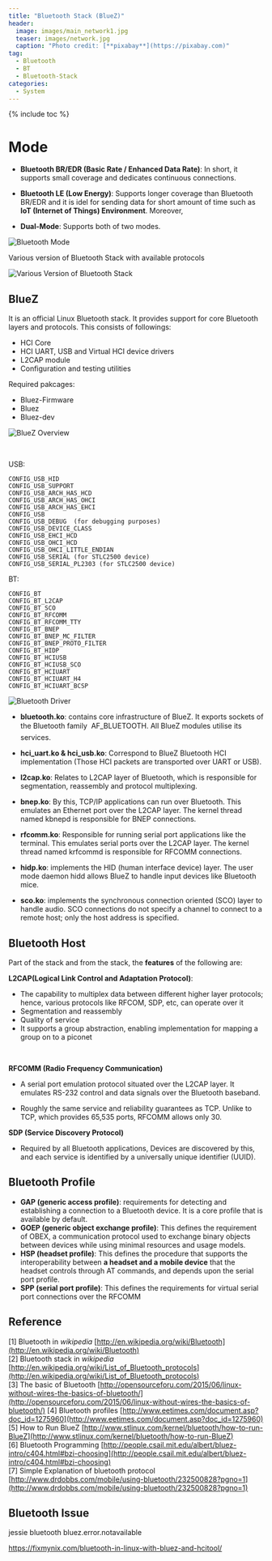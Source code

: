 ```yaml
---
title: "Bluetooth Stack (BlueZ)"
header:
  image: images/main_network1.jpg
  teaser: images/network.jpg
  caption: "Photo credit: [**pixabay**](https://pixabay.com)"
tag:
  - Bluetooth
  - BT
  - Bluetooth-Stack
categories:
  - System
---
```


{% include toc %}

# Mode

- **Bluetooth BR/EDR (Basic Rate / Enhanced Data Rate)**: In short, it supports small coverage and dedicates continuous connections.  

- **Bluetooth LE (Low Energy)**: Supports longer coverage than Bluetooth BR/EDR and it is idel for sending data for short amount of time such as **IoT (Internet of Things) Environment**. Moreover,     

- **Dual-Mode**: Supports both of two modes.

![Bluetooth Mode](/images/bluetooth/bluetooth1.png)


Various version of Bluetooth Stack with available protocols

![Various Version of Bluetooth Stack](/images/bluetooth/various_bt_stack.jpg)


## BlueZ

It is an official Linux Bluetooth stack. It provides support for core Bluetooth layers and protocols. This consists of followings:

- HCI Core
- HCI UART, USB and Virtual HCI device drivers
- L2CAP module
- Configuration and testing utilities

Required pakcages:

- Bluez-Firmware
- Bluez
- Bluez-dev



![BlueZ Overview](/images/bluetooth/BlueZ.png)

<br>

USB:

	CONFIG_USB_HID
	CONFIG_USB_SUPPORT
	CONFIG_USB_ARCH_HAS_HCD
	CONFIG_USB_ARCH_HAS_OHCI
	CONFIG_USB_ARCH_HAS_EHCI
	CONFIG_USB
	CONFIG_USB_DEBUG  (for debugging purposes)
	CONFIG_USB_DEVICE_CLASS
	CONFIG_USB_EHCI_HCD
	CONFIG_USB_OHCI_HCD
	CONFIG_USB_OHCI_LITTLE_ENDIAN
	CONFIG_USB_SERIAL (for STLC2500 device)
	CONFIG_USB_SERIAL_PL2303 (for STLC2500 device)

BT:

	CONFIG_BT
 	CONFIG_BT_L2CAP
 	CONFIG_BT_SCO
 	CONFIG_BT_RFCOMM
 	CONFIG_BT_RFCOMM_TTY
 	CONFIG_BT_BNEP
 	CONFIG_BT_BNEP_MC_FILTER
 	CONFIG_BT_BNEP_PROTO_FILTER
 	CONFIG_BT_HIDP
 	CONFIG_BT_HCIUSB
 	CONFIG_BT_HCIUSB_SCO
 	CONFIG_BT_HCIUART
 	CONFIG_BT_HCIUART_H4
 	CONFIG_BT_HCIUART_BCSP

![Bluetooth Driver](/images/bluetooth/bt_driver.jpg)

- **bluetooth.ko**: contains core infrastructure of BlueZ. It exports sockets of the Bluetooth family  AF_BLUETOOTH. All BlueZ modules utilise its services.

- **hci_uart.ko & hci_usb.ko**: Correspond to BlueZ Bluetooth HCI implementation (Those HCI packets are transported over UART or USB).

- **l2cap.ko**: Relates to L2CAP layer of Bluetooth, which is responsible for segmentation, reassembly and protocol multiplexing.

- **bnep.ko**: By this, TCP/IP applications can run over Bluetooth. This emulates an Ethernet port over the L2CAP layer. The kernel thread named kbnepd is responsible for BNEP connections.

- **rfcomm.ko**: Responsible for running serial port applications like the terminal. This emulates serial ports over the L2CAP layer. The kernel thread named krfcommd is responsible for RFCOMM connections.

- **hidp.ko**: implements the HID (human interface device) layer. The user mode daemon hidd allows BlueZ to handle input devices like Bluetooth mice.

- **sco.ko**: implements the synchronous connection oriented (SCO) layer to handle audio. SCO connections do not specify a channel to connect to a remote host; only the host address is specified.

## Bluetooth Host

Part of the stack and from the stack, the **features** of the following are:

**L2CAP(Logical Link Control and Adaptation Protocol)**:

- The capability to multiplex data between different higher layer protocols; hence, various protocols like RFCOM, SDP, etc, can operate over it
- Segmentation and reassembly
- Quality of service
- It supports a group abstraction, enabling implementation for mapping a group on to a piconet

<br>

**RFCOMM (Radio Frequency Communication)**

- A serial port emulation protocol situated over the L2CAP layer. It emulates RS-232 control and data signals over the Bluetooth baseband.

- Roughly the same service and reliability guarantees as TCP. Unlike to TCP, which provides 65,535 ports, RFCOMM allows only 30.

**SDP (Service Discovery Protocol)**

- Required by all Bluetooth applications, Devices are discovered by this, and each service is identified by a universally unique identifier (UUID).

## Bluetooth Profile

- **GAP (generic access profile)**: requirements for detecting and establishing a connection to a Bluetooth device. It is a core profile that is available by default.
- **GOEP (generic object exchange profile)**: This defines the requirement of OBEX, a communication protocol used to exchange binary objects between devices while using minimal resources and usage models.
- **HSP (headset profile)**: This defines the procedure that supports the interoperability between **a headset and a mobile device** that the headset controls through AT commands, and depends upon the serial port profile.
- **SPP (serial port profile)**: This defines the requirements for virtual serial port connections over the RFCOMM

## Reference
[1] Bluetooth in *wikipedia* [http://en.wikipedia.org/wiki/Bluetooth](http://en.wikipedia.org/wiki/Bluetooth)<br>
[2] Bluetooth stack in *wikipedia* [http://en.wikipedia.org/wiki/List_of_Bluetooth_protocols](http://en.wikipedia.org/wiki/List_of_Bluetooth_protocols)<br>
[3] The basic of Bluetooth [http://opensourceforu.com/2015/06/linux-without-wires-the-basics-of-bluetooth/](http://opensourceforu.com/2015/06/linux-without-wires-the-basics-of-bluetooth/)
[4] Bluetooth profiles [http://www.eetimes.com/document.asp?doc_id=1275960](http://www.eetimes.com/document.asp?doc_id=1275960)
[5] How to Run BlueZ [http://www.stlinux.com/kernel/bluetooth/how-to-run-BlueZ](http://www.stlinux.com/kernel/bluetooth/how-to-run-BlueZ)<br>
[6] Bluetooth Programming [http://people.csail.mit.edu/albert/bluez-intro/c404.html#bzi-choosing](http://people.csail.mit.edu/albert/bluez-intro/c404.html#bzi-choosing)<br>
[7] Simple Explanation of bluetooth protocol [http://www.drdobbs.com/mobile/using-bluetooth/232500828?pgno=1](http://www.drdobbs.com/mobile/using-bluetooth/232500828?pgno=1)<br>



## Bluetooth Issue
jessie bluetooth bluez.error.notavailable

https://fixmynix.com/bluetooth-in-linux-with-bluez-and-hcitool/
